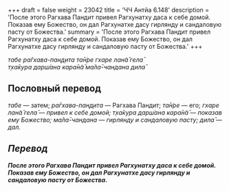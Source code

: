 +++
draft = false
weight = 23042
title = 'ЧЧ Антйа 6.148'
description = 'После этого Рагхава Пандит привел Рагхунатху даса к себе домой. Показав ему Божество, он дал Рагхунатхе дасу гирлянду и сандаловую пасту от Божества.'
summary = 'После этого Рагхава Пандит привел Рагхунатху даса к себе домой. Показав ему Божество, он дал Рагхунатхе дасу гирлянду и сандаловую пасту от Божества.'
+++

_табе ра̄гхава-пан̣д̣ита та̄н̇ре гхаре лан̃а̄ гела̄  
т̣ха̄кура дарш́ана кара̄н̃а̄ ма̄ла̄-чандана дила̄_

## Пословный перевод

_табе_ — затем; _ра̄гхава_\-_пан̣д̣ита_ — Рагхава Пандит; _та̄н̇ре_ — его; _гхаре</em>_ _<em>лан̃а̄_ _гела̄_ — привел к себе домой; _т̣ха̄кура_ _дарш́ана_ _кара̄н̃а̄_ — показав ему Божество; _ма̄ла̄_\-_чандана_ — гирлянду и сандаловую пасту; _дила̄_ — дал.

## Перевод

**После этого Рагхава Пандит привел Рагхунатху даса к себе домой. Показав ему Божество, он дал Рагхунатхе дасу гирлянду и сандаловую пасту от Божества.**
